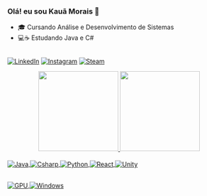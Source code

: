 ### Olá! eu sou Kauã Morais 👋


- 🎓 Cursando Análise e Desenvolvimento de Sistemas
- 💻☕ Estudando Java e C# 

##

[![LinkedIn](https://img.shields.io/badge/LinkedIn-0077B5?style=for-the-badge&logo=linkedin&logoColor=white)](https://www.linkedin.com/in/kauamorais03/)
[![Instagram](https://img.shields.io/badge/Instagram-E4405F?style=for-the-badge&logo=instagram&logoColor=white)](https://www.instagram.com/_moraisx/)
[![Steam](https://img.shields.io/badge/Steam-000000?style=for-the-badge&logo=steam&logoColor=white)](https://steamcommunity.com/id/DooFin03/)

<div align="center">
  <a href="https://github.com/moraiskaua">
  <img height="180em" src="https://github-readme-stats.vercel.app/api?username=moraiskaua&show_icons=true&theme=dracula&include_all_commits=true&count_private=true"/>
  <img height="180em" src="https://github-readme-stats.vercel.app/api/top-langs/?username=moraiskaua&layout=compact&langs_count=7&theme=dracula"/>
</div>

<div style="display: inline_block"><br>
  <img align="center" alt="Java" src="https://img.shields.io/badge/Java-ED8B00?style=for-the-badge&logo=java&logoColor=white"/>
  <img align="center" alt="Csharp" src="https://img.shields.io/badge/C%23-239120?style=for-the-badge&logo=c-sharp&logoColor=white"/>
  <img align="center" alt="Python" src="https://img.shields.io/badge/Python-3776AB?style=for-the-badge&logo=python&logoColor=white"/>
  <img align="center" alt="React" src="https://img.shields.io/badge/React-20232A?style=for-the-badge&logo=react&logoColor=61DAFB"/>
  <img align="center" alt="Unity" src="https://img.shields.io/badge/Unity-100000?style=for-the-badge&logo=unity&logoColor=white"/>
</div>
  
## 
  
<img align="center" alt="GPU" src="https://img.shields.io/badge/NVIDIA-GTX960_4GB-76B900?style=for-the-badge&logo=nvidia&logoColor=white"/>
<img align="center" alt="Windows" src="https://img.shields.io/badge/Windows_11-0078D6?style=for-the-badge&logo=windows&logoColor=white"/>
